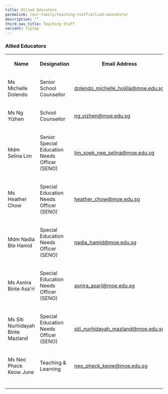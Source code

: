 ```yaml
---
title: Allied Educators
permalink: /our-family/teaching-staff/allied-educators/
description: ""
third_nav_title: Teaching Staff
variant: tiptap
---
```

<h3><strong>Allied Educators</strong></h3>
<table style="minWidth: 75px">
<colgroup>
<col>
<col>
<col>
</colgroup>
<tbody>
<tr>
<th rowspan="1" colspan="1">
<p>Name</p>
</th>
<th rowspan="1" colspan="1">
<p>Designation</p>
</th>
<th rowspan="1" colspan="1">
<p>Email Address</p>
</th>
</tr>
<tr>
<td rowspan="1" colspan="1">
<p>Ms Michelle Dolendo</p>
</td>
<td rowspan="1" colspan="1">
<p>Senior School Counsellor</p>
</td>
<td rowspan="1" colspan="1">
<p><a href="dolendo_michelle_hojilla@moe.edu.sg" rel="noopener noreferrer nofollow" target="_blank">dolendo_michelle_hojilla@moe.edu.sg</a>
</p>
</td>
</tr>
<tr>
<td rowspan="1" colspan="1">
<p>Ms Ng Yizhen</p>
</td>
<td rowspan="1" colspan="1">
<p>School Counsellor</p>
</td>
<td rowspan="1" colspan="1">
<p><a href="ng_yizhen@moe.edu.sg" rel="noopener noreferrer nofollow" target="_blank">ng_yizhen@moe.edu.sg</a>
</p>
</td>
</tr>
<tr>
<td rowspan="1" colspan="1">
<p>Mdm Selina Lim</p>
</td>
<td rowspan="1" colspan="1">
<p>Senior Special Education Needs Officer (SENO)</p>
</td>
<td rowspan="1" colspan="1">
<p><a href="lim_soek_nee_selina@moe.edu.sg" rel="noopener noreferrer nofollow" target="_blank">lim_soek_nee_selina@moe.edu.sg</a>
</p>
</td>
</tr>
<tr>
<td rowspan="1" colspan="1">
<p>Ms Heather Chow</p>
</td>
<td rowspan="1" colspan="1">
<p>Special Education Needs Officer (SENO)</p>
</td>
<td rowspan="1" colspan="1">
<p><a href="heather_chow@moe.edu.sg" rel="noopener noreferrer nofollow" target="_blank">heather_chow@moe.edu.sg</a>
</p>
</td>
</tr>
<tr>
<td rowspan="1" colspan="1">
<p>Mdm Nadia Bte Hamid</p>
</td>
<td rowspan="1" colspan="1">
<p>Special Education Needs Officer (SENO)</p>
</td>
<td rowspan="1" colspan="1">
<p><a href="nadia_hamid@moe.edu.sg" rel="noopener noreferrer nofollow" target="_blank">nadia_hamid@moe.edu.sg</a>
</p>
</td>
</tr>
<tr>
<td rowspan="1" colspan="1">
<p>Ms Asnira Binte Asa'ri</p>
</td>
<td rowspan="1" colspan="1">
<p>Special Education Needs Officer (SENO)</p>
</td>
<td rowspan="1" colspan="1">
<p><a href="mailto:asnira_asari@moe.edu.sg" rel="noopener noreferrer nofollow" target="_blank">asnira_asari@moe.edu.sg</a> 
</p>
</td>
</tr>
<tr>
<td rowspan="1" colspan="1">
<p>Ms Siti Nurhidayah Binte Mazland</p>
</td>
<td rowspan="1" colspan="1">
<p>Special Education Needs Officer (SENO)</p>
</td>
<td rowspan="1" colspan="1">
<p><a href="mailto:siti_nurhidayah_mazland@moe.edu.sg" rel="noopener noreferrer nofollow" target="_blank">siti_nurhidayah_mazland@moe.edu.sg</a> 
</p>
</td>
</tr>
<tr>
<td rowspan="1" colspan="1">
<p>Ms Neo Pheck Keow June</p>
</td>
<td rowspan="1" colspan="1">
<p>Teaching &amp; Learning</p>
</td>
<td rowspan="1" colspan="1">
<p><a href="neo_pheck_keow@moe.edu.sg" rel="noopener noreferrer nofollow" target="_blank">neo_pheck_keow@moe.edu.sg</a>
</p>
</td>
</tr>
<tr>
<td rowspan="1" colspan="1">
<p></p>
</td>
<td rowspan="1" colspan="1">
<p></p>
</td>
<td rowspan="1" colspan="1">
<p></p>
</td>
</tr>
</tbody>
</table>
<p></p>